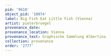 ```yaml
---
pid: '9610'
object_pid: '10074'
label: Big Fish Eat Little Fish (Vienna)
artist: pieterbruegel
provenance_date:
provenance_location: Vienna
provenance_text: Graphische Sammlung Albertina
collection: provenance
order: '2777'
---
```

